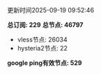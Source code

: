 更新时间2025-09-19 09:52:46

**总订阅: 229**
**总节点: 46797**
- vless节点: 26034
- hysteria2节点: 22

**google ping有效节点: 529**
